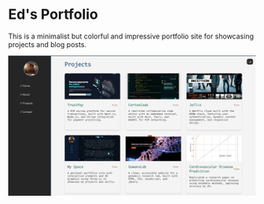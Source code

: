 # Ed's Portfolio

This is a minimalist but colorful and impressive portfolio site for showcasing projects and blog posts.

![My Space](https://github.com/edielam/about_me/blob/portfolio/src/assets/cortex/d6.png?raw=true)
